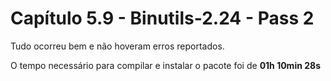 # Capítulo 5.9 - Binutils-2.24 - Pass 2

Tudo ocorreu bem e não hoveram erros reportados.

O tempo necessário para compilar e instalar o pacote foi de **01h 10min 28s**
